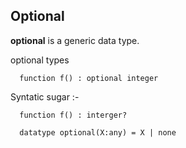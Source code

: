 Optional
--------

**optional** is a generic data type.

optional types

`  function f() : optional integer`

Syntatic sugar :-

`  function f() : interger?`

`  datatype optional(X:any) = X | none`
